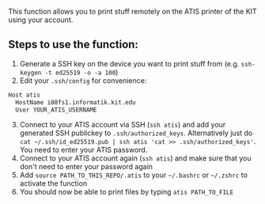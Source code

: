This function allows you to print stuff remotely on the ATIS printer of the KIT using your account.

## Steps to use the function:
1. Generate a SSH key on the device you want to print stuff from (e.g. `ssh-keygen -t ed25519 -o -a 100`)
2. Edit your `.ssh/config` for convenience:
``` bash
Host atis
  HostName i08fs1.informatik.kit.edu
  User YOUR_ATIS_USERNAME
```
3. Connect to your ATIS account via SSH (`ssh atis`) and add your generated SSH publickey to `.ssh/authorized_keys`. Alternatively just do `cat ~/.ssh/id_ed25519.pub | ssh atis 'cat >> .ssh/authorized_keys'`. You need to enter your ATIS password.
4. Connect to your ATIS account again (`ssh atis`) and make sure that you don't need to enter your password again
5. Add `source PATH_TO_THIS_REPO/.atis` to your `~/.bashrc` or `~/.zshrc` to activate the function
6. You should now be able to print files by typing `atis PATH_TO_FILE`
